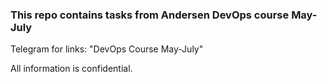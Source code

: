 ### This repo contains tasks from Andersen DevOps course May-July

Telegram for links: "DevOps Course May-July"

All information is confidential.
